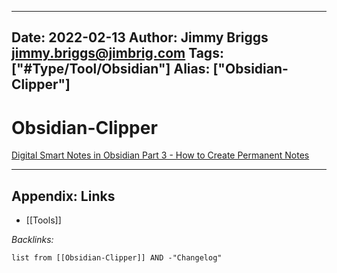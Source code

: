 

---
Date: 2022-02-13
Author: Jimmy Briggs <jimmy.briggs@jimbrig.com>
Tags: ["#Type/Tool/Obsidian"]
Alias: ["Obsidian-Clipper"]
---

# Obsidian-Clipper

[Digital Smart Notes in Obsidian Part 3 - How to Create Permanent Notes](https://harleystagner.com/digital-smart-notes-in-obsidian-part-3-how-to-create-permanent-notes/)


***

## Appendix: Links

- [[Tools]]

*Backlinks:*

```dataview
list from [[Obsidian-Clipper]] AND -"Changelog"
```
